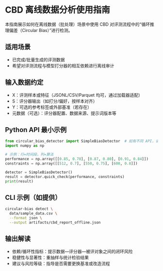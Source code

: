 # CBD 离线数据分析使用指南

本指南展示如何在离线数据（批处理）场景中使用 CBD 对评测流程中的“循环推理偏差（Circular Bias）”进行检测。

## 适用场景
- 已完成/批量生成的评测数据
- 希望对评测流程与模型打分器的相互依赖进行离线审计

## 输入数据约定
- X：评测样本或特征（JSONL/CSV/Parquet 均可，通过加载器适配）
- S：评分器输出（如打分/偏好，按样本对齐）
- Y：可选的参考标签或外部基准（若存在）
- 元数据（可选）：评分器配置、数据来源、提示词版本等

## Python API 最小示例
```python
from circular_bias_detector import SimpleBiasDetector  # 如有不同 API，请按实际替换
import numpy as np

# 示例：行=时间段，列=算法
performance = np.array([[0.85, 0.78], [0.87, 0.80], [0.91, 0.84]])
constraints = np.array([[512, 0.7], [550, 0.75], [600, 0.8]])

detector = SimpleBiasDetector()
result = detector.quick_check(performance, constraints)
print(result)
```

## CLI 示例（如提供）
```bash
circular-bias detect \
  data/sample_data.csv \
  --format json \
  --output artifacts/cbd_report_offline.json
```

## 输出解读
- 依赖/循环性指标：提示数据—评分器—被评对象之间的闭环风险
- 稳健性与显著性：重抽样与统计检验结果
- 建议与风险等级：指导是否需要更换基准或改造流程
